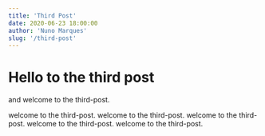 ```yaml
---
title: 'Third Post'
date: 2020-06-23 18:00:00
author: 'Nuno Marques'
slug: '/third-post'
---
```


# Hello to the third post
and welcome to the third-post.

welcome to the third-post. welcome to the third-post. welcome to the third-post. welcome to the third-post. welcome to the third-post.